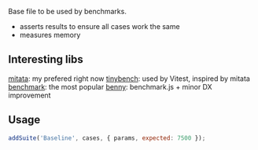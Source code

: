 Base file to be used by benchmarks.

- asserts results to ensure all cases work the same
- measures memory

## Interesting libs
[mitata][1]: my prefered right now
[tinybench][2]: used by Vitest, inspired by mitata
[benchmark][3]: the most popular
[benny][4]: benchmark.js + minor DX improvement

## Usage
```js
addSuite('Baseline', cases, { params, expected: 7500 });
```

[1]: https://github.com/evanwashere/mitata
[2]: https://github.com/tinylibs/tinybench
[3]: https://github.com/bestiejs/benchmark.js
[4]: https://github.com/caderek/benny

<!-- node_modules/npm-compare/cli.js tynibench benchmark benny -->
